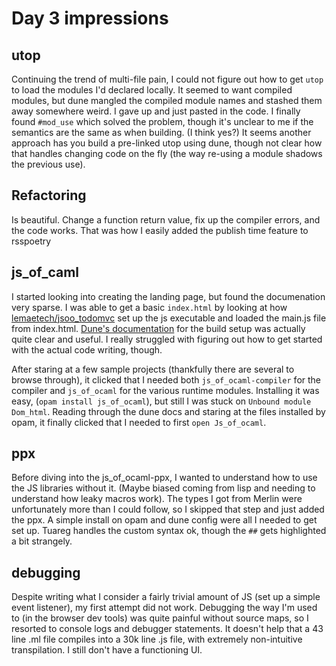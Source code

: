 # Day 3 impressions

## utop

Continuing the trend of multi-file pain, I could not figure out how to get `utop` to load the
modules I'd declared locally. It seemed to want compiled modules, but dune mangled the compiled
module names and stashed them away somewhere weird. I gave up and just pasted in the code. I finally
found `#mod_use` which solved the problem, though it's unclear to me if the semantics are the same
as when building. (I think yes?) It seems another approach has you build a pre-linked utop using
dune, though not clear how that handles changing code on the fly (the way re-using a module shadows
the previous use).

## Refactoring

Is beautiful. Change a function return value, fix up the compiler errors, and the code works. That
was how I easily added the publish time feature to rsspoetry

## js\_of\_caml

I started looking into creating the landing page, but found the documenation very sparse. I was able
to get a basic `index.html` by looking at how [lemaetech/jsoo_todomvc](/lemaetech/jsoo_todomvc) set
up the js executable and loaded the main.js file from index.html. [Dune's
documentation](https://dune.readthedocs.io/en/stable/jsoo.html) for the build setup was actually
quite clear and useful. I really struggled with figuring out how to get started with the actual code
writing, though.

After staring at a few sample projects (thankfully there are several to browse through), it clicked
that I needed both `js_of_ocaml-compiler` for the compiler and `js_of_ocaml` for the various runtime
modules. Installing it was easy, (`opam install js_of_ocaml`), but still I was stuck on `Unbound
module Dom_html`. Reading through the dune docs and staring at the files installed by opam, it
finally clicked that I needed to first `open Js_of_ocaml`.

## ppx

Before diving into the js\_of\_ocaml-ppx, I wanted to understand how to use the JS libraries without
it. (Maybe biased coming from lisp and needing to understand how leaky macros work). The types I got
from Merlin were unfortunately more than I could follow, so I skipped that step and just added the
ppx. A simple install on opam and dune config were all I needed to get set up. Tuareg handles the
custom syntax ok, though the `##` gets highlighted a bit strangely.

## debugging

Despite writing what I consider a fairly trivial amount of JS (set up a simple event listener), my
first attempt did not work. Debugging the way I'm used to (in the browser dev tools) was quite
painful without source maps, so I resorted to console logs and debugger statements. It doesn't help
that a 43 line .ml file compiles into a 30k line .js file, with extremely non-intuitive
transpilation. I still don't have a functioning UI.
